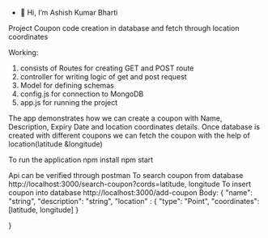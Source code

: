 - 👋 Hi, I’m Ashish Kumar Bharti


Project
Coupon code creation in database and fetch through location coordinates

Working:
1. consists of Routes for creating GET and POST route
2. controller for writing logic of get and post request
3. Model for defining schemas
4. config.js for connection to MongoDB
5. app.js for running the project

The app demonstrates how we can create a coupon with Name, Description, Expiry Date and location coordinates details. 
Once database is created with different coupons we can fetch the coupon with the help of location(latitude &longitude) 

To run the application 
npm install
npm start

Api can be verified through postman 
To search coupon from database http://localhost:3000/search-coupon?cords=latitude, longitude
To insert coupon into database http://localhost:3000/add-coupon
Body: {
    "name": "string",
    "description": "string",
    "location" : {
        "type": "Point",
        "coordinates": [latitude, longitude]
    }
    
}

